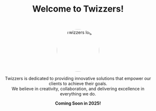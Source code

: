 <h1 align="center">Welcome to Twizzers!</h1><br>

<p align="center">
  <a href="https://www.twizzers.com">
   <img src="https://media.discordapp.net/attachments/1292774919939297383/1302486999260860468/149c56813546f122b290f4ec22117ac8-modified.png?ex=67284b0b&is=6726f98b&hm=47028a0d5bd86b54efc3db1fd911b6bc9496477961b6224ce37469154e5dcc5b&=&format=webp&quality=lossless&width=314&height=314" alt="Twizzers logo" style="border-radius: 50%;" height="140">
  </a>
</p>

<p align="center">
  Twizzers is dedicated to providing innovative solutions that empower our clients to achieve their goals.<br>
  We believe in creativity, collaboration, and delivering excellence in everything we do.
</p>


<p align="center">
  <strong>Coming Soon in 2025!</strong>
</p>

